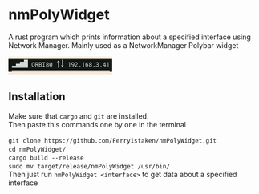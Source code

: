 # nmPolyWidget
A rust program which prints information about a specified interface using Network Manager. Mainly used as a NetworkManager Polybar widget

![alt text](https://github.com/Ferryistaken/nmPolyWidget/blob/master/nmPolyWidget.jpg?raw=true)

## Installation
Make sure that ```cargo``` and ```git``` are installed.  
Then paste this commands one by one in the terminal

```git clone https://github.com/Ferryistaken/nmPolyWidget.git```  
```cd nmPolyWidget/```  
```cargo build --release```  
```sudo mv target/release/nmPolyWidget /usr/bin/```  
Then just run ```nmPolyWidget <interface>``` to get data about a specified interface

